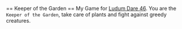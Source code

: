 == Keeper of the Garden ==
My Game for [Ludum Dare 46](https://ldjam.com/events/ludum-dare/46). 
You are the `Keeper of the Garden`, take care of plants and fight against greedy creatures.
